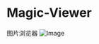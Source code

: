 # Magic-Viewer
图片浏览器
![Image](https://github.com/createnewli/Magic-Viewer/blob/master/%E6%88%AA%E5%9B%BE.png)
